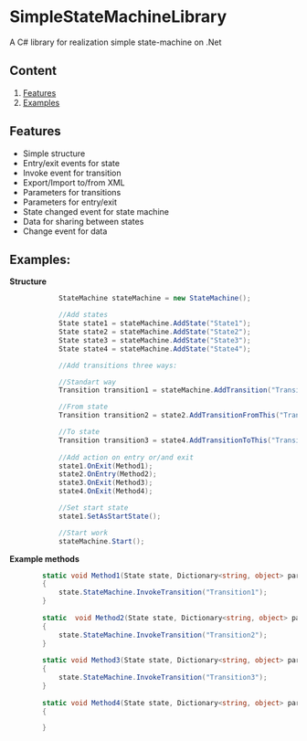 # SimpleStateMachineLibrary
A C# library for realization simple state-machine on .Net

## Сontent
1. [Features](#Features)
2. [Examples](#Examples)

## Features
* Simple structure
* Entry/exit events for state
* Invoke event for transition
* Export/Import to/from XML
* Parameters for transitions
* Parameters for entry/exit
* State changed event for state machine
* Data for sharing between states
* Change event for data

## Examples:

**Structure**
```C#
            StateMachine stateMachine = new StateMachine();

            //Add states
            State state1 = stateMachine.AddState("State1");
            State state2 = stateMachine.AddState("State2");
            State state3 = stateMachine.AddState("State3");
            State state4 = stateMachine.AddState("State4");

            //Add transitions three ways:

            //Standart way
            Transition transition1 = stateMachine.AddTransition("Transition1", state1, state2);

            //From state
            Transition transition2 = state2.AddTransitionFromThis("Transition2", state3);

            //To state
            Transition transition3 = state4.AddTransitionToThis("Transition3", state3);
          
            //Add action on entry or/and exit
            state1.OnExit(Method1);
            state2.OnEntry(Method2);
            state3.OnExit(Method3);
            state4.OnExit(Method4);

            //Set start state
            state1.SetAsStartState();

            //Start work
            stateMachine.Start();
```
**Example methods**
```C#
        static void Method1(State state, Dictionary<string, object> parameters)
        {
            state.StateMachine.InvokeTransition("Transition1");
        }
        
        static  void Method2(State state, Dictionary<string, object> parameters)
        {
            state.StateMachine.InvokeTransition("Transition2");
        }
        
        static void Method3(State state, Dictionary<string, object> parameters)
        {
            state.StateMachine.InvokeTransition("Transition3");
        }
        
        static void Method4(State state, Dictionary<string, object> parameters)
        {

        }
```
